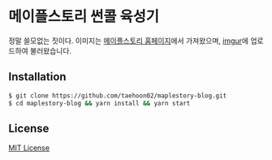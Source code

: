 # 메이플스토리 썬콜 육성기

정말 쓸모없는 짓이다.
이미지는 [메이플스토리 홈페이지](https://maplestory.nexon.com)에서 가져왔으며, [imgur](https://imgur.com)에 업로드하여 불러왔습니다.

## Installation

```bash
$ git clone https://github.com/taehoon02/maplestory-blog.git
$ cd maplestory-blog && yarn install && yarn start
```

## License

[MIT License](LICENSE)
